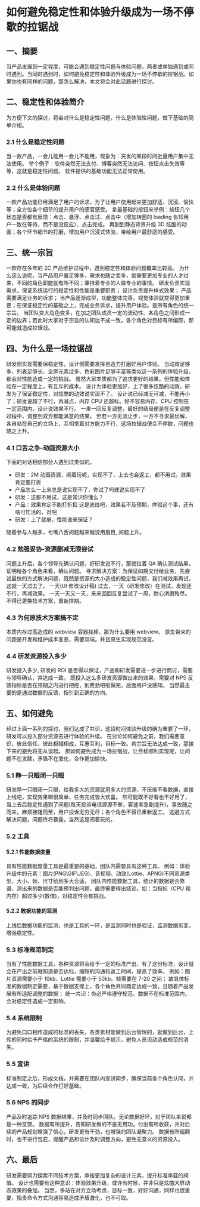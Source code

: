 # 如何避免稳定性和体验升级成为一场不停歇的拉锯战

## 一、摘要
当产品发展到一定程度，可能会遇到稳定性问题与体验问题，两者或单独遇到或同时遇到。当同时遇到时，如何避免稳定性和体验升级成为一场不停歇的拉锯战。如果你也有同样的问题，那怎么解决，本文将会对此话题进行探讨。

## 二、稳定性和体验简介
为方便下文的探讨，将会对什么是稳定性问题，什么是体验性问题，做下基础的简单介绍。

### 2.1 什么是稳定性问题
当一款产品，一会儿能用一会儿不能用，现象为：突发的某段时间批量用户集中无法使用。
举个例子：软件突然无法支付、博客突然无法访问、按钮点击失效等等，这就是稳定性问题。
软件提供的基础功能无法正常使用。

### 2.2 什么是体验问题
一款产品功能已经满足了用户的诉求，为了让用户使用起来更加舒适、沉浸、愉快等；全方位各个细节的提升用户的感官感受。
拿最基础的按钮来举例：按钮几个状态是否都有反馈：点击、悬浮、点击过、点击中（增加转圈的 loading 告知用户一致在等待，而不是没反应）、点击完成。
再到到静态背景升级 3D 炫酷的动画；各个环节细节的打磨，增加用户沉浸式体验，带给用户最舒适的感受。

## 三、统一宗旨
一款存在多年的 2C 产品维护过程中，遇到稳定性和体验问题概率比较高。
为什么这么说呢，当产品用户量足够多，需求也随之变多，就需要更加专业的人才过来，不同的角色职能就有所不同；秉持着专业的人做专业的事情。
研发负责实现需求，保证系统运行的稳定性和性能是重要职责；
设计负责提升样式效果；
产品需要满足业务的诉求；
当产品逐渐成型，功能整体完善，视觉体验就变得更加重要；在保证稳定性的基础之上，完成业务诉求，提升用户体验。是所有角色的统一宗旨。
当团队变大角色变多，在加之团队成员一定的流动性、各角色之间形成一定的边界；若此时大家对于宗旨的认知达不成一致，各个角色对目标有所偏颇，那可能就造成拉锯战。

## 四、为什么是一场拉锯战
研发侧实现需要保稳定性，设计侧需要发挥创造力打磨好用户体验。
当动效足够多、列表足够长、全屏元素过多、色彩图片足够丰富等类似这一系列的体验升级，都会对性能造成一定的挑战。
虽然大家本质都为了追求更好的结果。但性能和体验在一定程度上，有互斥的成本。
设计为体验更加好，上了很多炫酷的动效，研发为了保证稳定性，对炫酷的动效说实现不了。
设计说已经减无可减，不能再小了；研发说超了不行，再减点，内存 CPU 还超标。好不容易内存、CPU 控制在一定范围内，设计说效果不行。
一来一回反复调整，最好的结局便是在反复调整过程中，调整到双方都能满意的结果。
但若一方无法让步，一方不寻求最优解，各自站在自己的立场上，互相觉着对方能力不行，这场拉锯战便会不停歇，问题也随之上升。

### 4.1 口舌之争-动画资源大小
下面的对话相信部分人遇到过类似的。
- 研发：2M 动画资源，闹着玩呢，实现不了，上去也会返工，都不用试，效果肯定要打折
- 产品怎么一上来总是说实现不了，你试了吗就说实现不了
- 研发：这都不用试，这是常识你懂么？
- 产品：效果肯定不能打折扣 这是底线吧，效果若不及预期，体验这个事，还有啥可忙活的，对吧
- 研发：上了就崩，性能谁来保证？

随着参与人越多，七嘴八舌问题越来越没用眉目, 问题上升。

### 4.2 勉强妥协-资源删减无限尝试
问题上升后，各个领导先确认问题，好研发说不行，那就拉着 QA 确认测试结果，证明给各个角色来看，确认问题。
寻求解决方案：为保证如期交付给业务，先尝试最快的方式解决问题，既然是资源的大小造成的稳定性问题，我们减效果再试，这就一天过去了。
一天(UI 修改设计稿) 过去，一天（研发修改）在测试，发现还不行，再减效果。
一天一天又一天，来来回回反复尝试了一周，耐心消磨殆尽。不得已更换技术方案，重新排期。

### 4.3 为何原技术方案搞不定
本质内存过高造成的 webview 容器挂掉，那为什么要用 webview。
原生带来的问题是开发和维护成本变高，需要双端。并且原生实现规范没变。

### 4.4 研发资源投入多少
研发投入多少, 研发的 ROI 是否得以保证，产品和研发需要进一步进行商讨，需要与领导确认，并达成一致。
既投入这么多研发资源做出来的效果，需要对 NPS 反馈指标是否在预期之内进行把控，别费劲吧啦做完，后面用户没感知。
当然最主要的是通过数据的反馈，指引到正确的方向。

## 五、如何避免
经过上面一系列的探讨，我们达成了共识，这段时间体验升级的确为重要了一环，研发可以投入部分资源去进行体验的升级。
在讨论如何避免之前，我们需要意识，彼此信任、彼此相辅相成，互惠互利，目标一致。若宗旨无法达成一致，那接下来的避免将无从谈起。
那如何避免成为一场拉锯战，让目标顺利实现呢，让问题不在发酵，矛盾不在激化，合作更加愉快。

### 5.1 睁一只眼闭一只眼
研发睁一只眼闭一只眼，给我多大的资源就用多大的资源，不压缩不看数据，直接上线吧，实现效果嘛很简单、任务完成皆大欢喜。
然可能既不好看也不好用了，当上去后稳定性遇到了问题(每天投诉电话源源不断，客速率急剧提升)，事故随之而来，麻烦接踵而至，用户投诉无穷无尽；各个角色不得已重新返工。
逃避方式解决问题，问题终将暴露，当然这是闹着玩的。

### 5.2 工具

#### 5.2.1 性能数据度量
具有性能数据度量工具是最重要的基础，团队内需要具有这种工具。
例如：体验升级中的元素：图片(PNG\GIF\JEG)、音视频、动效(Lottie、APNG)不同资源类型，大小、帧、尺寸给到多大合适，
团队内性能数据工具，统计的数据是否靠谱，测出来的数据是否能预判出问题，最终需要得出结论。如：当指标（CPU 和 内存）超过多少(数值)，对稳定性会有挑战。

#### 5.2.2 数据功能的监测
上线后数据功能的监测，也是工具的一环，是监测同时也是验证，监测数据劣变，增强稳定性。

### 5.3 标准规范制定
当有了性能数据工具，各种资源将会给予一定的标准产出，有了这份标准，设计就会在产出之前就知道是否达标，缩短的沟通和返工时间，提高了效率。
例如：图片资源需要小于 10kb、Lottie 需要小于 50kb、帧需要在 7-20 之间；
故具体标准的数据制定需要，基于数据支撑上，各个角色共同商定达成一致，且随着产品发展有所适配调整的数据；
统一共识：务必严格遵守规范。数据不在标准范围内，会对稳定性造成一定影响。

### 5.4 系统限制
为避免口口相传造成的标准的丢失，各类素材能做到后台管理的，就做到后台，上传的同时给予严格的系统的限制，并温馨给予提示，避免人员流动造成规范的消失。

### 5.5 宣讲
标准制定之后，形成文档，并需要在团队内宣讲同步，确保当前各个角色认同，并达成一致，为后续合作打好基础。

### 5.6 NPS 的同步
产品及时追踪 NPS 数据结果，并及时同步团队。无论数据好坏，对于团队来说都是一种反馈。
数据有所提升，告知研发做的不是无用功，付出有所收获，并对后续的产品规划增强了信心，研发更有干劲，也增强的团队凝聚力。
数据有所偏颇时，也不进行包庇，提醒产品和设计及时调整方向，避免无意义的资源投入。

## 六、最后
研发需要努力探索不同技术方案，承接更加复杂的设计元素，提升标准承载的阀值。
设计也需要有这种意识：体验效果升级，或许有时候，并非只是炫酷大屏动态效果的叠加。
当然，多站在对方立场考虑，目标一致，好好沟通，同样也很重要，指责命令方式沟通容易造成矛盾激化，也不可取。